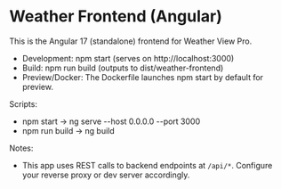# Weather Frontend (Angular)

This is the Angular 17 (standalone) frontend for Weather View Pro.

- Development: npm start (serves on http://localhost:3000)
- Build: npm run build (outputs to dist/weather-frontend)
- Preview/Docker: The Dockerfile launches npm start by default for preview.

Scripts:
- npm start -> ng serve --host 0.0.0.0 --port 3000
- npm run build -> ng build

Notes:
- This app uses REST calls to backend endpoints at `/api/*`. Configure your reverse proxy or dev server accordingly.
